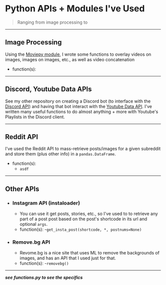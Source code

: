 # Python APIs + Modules I've Used

> Ranging from image processing to 
---
## Image Processing

Using the [Moviepy module](https://moviepy.readthedocs.io/en/latest/), I wrote some functions to overlay videos on images, images on images, etc., as well as video concatenation
- function(s):

---
## Discord, Youtube Data APIs

See my other repository on creating a Discord bot (to interface with the [Discord API](https://discordpy.readthedocs.io/en/stable/api.html)) and having that bot interact with the [Youtube Data API](https://developers.google.com/youtube/v3). I've written many useful functions to do almost anything + more with Youtube's Playlists in the Discord client.

---
## Reddit API

I've used the Reddit API to mass-retrieve posts/images for a given subreddit and store them (plus other info) in a `pandas.DataFrame`.
- function(s):
  - `asdf`

---
## Other APIs

- ### Instagram API (instaloader)
  - You can use it get posts, stories, etc., so I've used to to retrieve any part of a post post based on the post's shortcode in its url and optional `args`.
  - function(s):
    -`get_insta_post(shortcode, *, postnums=None)`


- ### Remove.bg API
  - Revome.bg is a nice site that uses ML to remove the backgrounds of images, and has an API that I used just for that.
  - function(s):
    -`removebg()`
    
---

***see functions.py to see the specifics***
